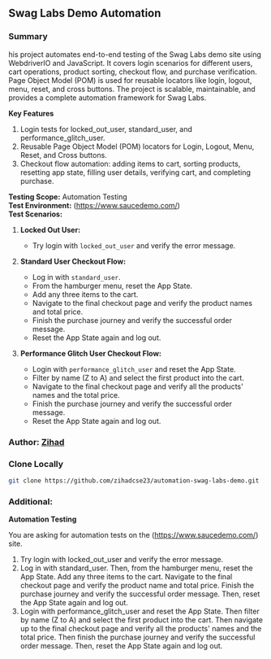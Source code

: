 ## Swag Labs Demo Automation

### Summary
his project automates end-to-end testing of the Swag Labs demo site using WebdriverIO and JavaScript. It covers login scenarios for different users, cart operations, product sorting, checkout flow, and purchase verification. Page Object Model (POM) is used for reusable locators like login, logout, menu, reset, and cross buttons. The project is scalable, maintainable, and provides a complete automation framework for Swag Labs. <br>

**Key Features** <br>
01. Login tests for locked_out_user, standard_user, and performance_glitch_user.
02. Reusable Page Object Model (POM) locators for Login, Logout, Menu, Reset, and Cross buttons.
03. Checkout flow automation: adding items to cart, sorting products, resetting app state, filling user details, verifying cart, and completing purchase.

**Testing Scope:** Automation Testing <br>
**Test Environment:** (https://www.saucedemo.com/) <br>
**Test Scenarios:**  
1. **Locked Out User:**  
   - Try login with `locked_out_user` and verify the error message.  

2. **Standard User Checkout Flow:**  
   - Log in with `standard_user`.  
   - From the hamburger menu, reset the App State.  
   - Add any three items to the cart.  
   - Navigate to the final checkout page and verify the product names and total price.  
   - Finish the purchase journey and verify the successful order message.  
   - Reset the App State again and log out.  

3. **Performance Glitch User Checkout Flow:**  
   - Login with `performance_glitch_user` and reset the App State.  
   - Filter by name (Z to A) and select the first product into the cart.  
   - Navigate to the final checkout page and verify all the products' names and the total price.  
   - Finish the purchase journey and verify the successful order message.  
   - Reset the App State again and log out.

### Author: [Zihad](https://github.com/zihadcse23)

### Clone Locally
```bash 
git clone https://github.com/zihadcse23/automation-swag-labs-demo.git
```

### Additional:
**Automation Testing**

You are asking for automation tests on the (https://www.saucedemo.com/) site.

01. Try login with locked_out_user and verify the error message.
02. Log in with standard_user. Then, from the hamburger menu, reset the App State. Add any three items to the cart. Navigate to the final checkout page and verify the product name and total price. Finish the purchase journey and verify the successful order message. Then, reset the App State again and log out.
03. Login with performance_glitch_user and reset the App State. Then filter by name (Z to A) and select the first product into the cart. Then navigate up to the final checkout page and verify all the products' names and the total price. Then finish the purchase journey and verify the successful order message. Then, reset the App State again and log out.
